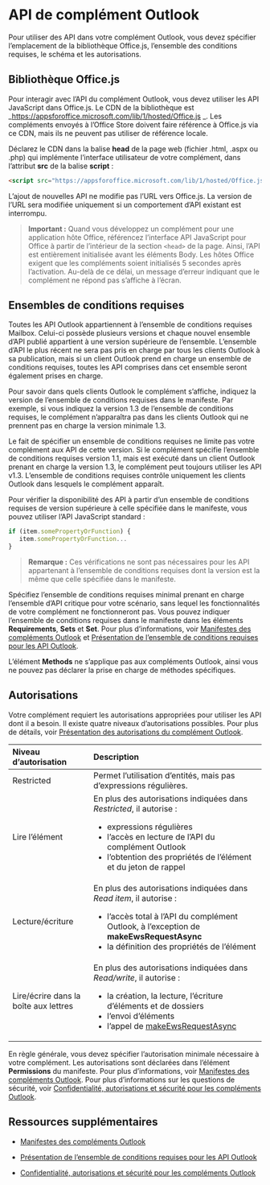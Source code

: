 
# API de complément Outlook

Pour utiliser des API dans votre complément Outlook, vous devez spécifier l’emplacement de la bibliothèque Office.js, l’ensemble des conditions requises, le schéma et les autorisations.

## Bibliothèque Office.js

Pour interagir avec l’API du complément Outlook, vous devez utiliser les API JavaScript dans Office.js. Le CDN de la bibliothèque est _https://appsforoffice.microsoft.com/lib/1/hosted/Office.js _. Les compléments envoyés à l’Office Store doivent faire référence à Office.js via ce CDN, mais ils ne peuvent pas utiliser de référence locale. 

Déclarez le CDN dans la balise **head** de la page web (fichier .html, .aspx ou .php) qui implémente l’interface utilisateur de votre complément, dans l’attribut **src** de la balise **script** :


```HTML
<script src="https://appsforoffice.microsoft.com/lib/1/hosted/Office.js" type="text/javascript"></script>
```

L’ajout de nouvelles API ne modifie pas l’URL vers Office.js. La version de l’URL sera modifiée uniquement si un comportement d’API existant est interrompu.

> **Important :** Quand vous développez un complément pour une application hôte Office, référencez l’interface API JavaScript pour Office à partir de l’intérieur de la section `<head>` de la page. Ainsi, l’API est entièrement initialisée avant les éléments Body. Les hôtes Office exigent que les compléments soient initialisés 5 secondes après l’activation. Au-delà de ce délai, un message d’erreur indiquant que le complément ne répond pas s’affiche à l’écran.  

## Ensembles de conditions requises

Toutes les API Outlook appartiennent à l’ensemble de conditions requises Mailbox. Celui-ci possède plusieurs versions et chaque nouvel ensemble d’API publié appartient à une version supérieure de l’ensemble. L’ensemble d’API le plus récent ne sera pas pris en charge par tous les clients Outlook à sa publication, mais si un client Outlook prend en charge un ensemble de conditions requises, toutes les API comprises dans cet ensemble seront également prises en charge. 

Pour savoir dans quels clients Outlook le complément s’affiche, indiquez la version de l’ensemble de conditions requises dans le manifeste. Par exemple, si vous indiquez la version 1.3 de l’ensemble de conditions requises, le complément n’apparaîtra pas dans les clients Outlook qui ne prennent pas en charge la version minimale 1.3. 

Le fait de spécifier un ensemble de conditions requises ne limite pas votre complément aux API de cette version. Si le complément spécifie l’ensemble de conditions requises version 1.1, mais est exécuté dans un client Outlook prenant en charge la version 1.3, le complément peut toujours utiliser les API v1.3. L’ensemble de conditions requises contrôle uniquement les clients Outlook dans lesquels le complément apparaît.

Pour vérifier la disponibilité des API à partir d’un ensemble de conditions requises de version supérieure à celle spécifiée dans le manifeste, vous pouvez utiliser l’API JavaScript standard :


```js
if (item.somePropertyOrFunction) {
   item.somePropertyOrFunction...  
}
```

> **Remarque :** Ces vérifications ne sont pas nécessaires pour les API appartenant à l’ensemble de conditions requises dont la version est la même que celle spécifiée dans le manifeste.

Spécifiez l’ensemble de conditions requises minimal prenant en charge l’ensemble d’API critique pour votre scénario, sans lequel les fonctionnalités de votre complément ne fonctionneront pas. Vous pouvez indiquer l’ensemble de conditions requises dans le manifeste dans les éléments **Requirements**, **Sets** et **Set**. Pour plus d’informations, voir [Manifestes des compléments Outlook](../outlook/manifests/manifests.md) et [Présentation de l’ensemble de conditions requises pour les API Outlook](..\..\reference\outlook\tutorial-api-requirement-sets.md).

L’élément **Methods** ne s’applique pas aux compléments Outlook, ainsi vous ne pouvez pas déclarer la prise en charge de méthodes spécifiques.


## Autorisations

Votre complément requiert les autorisations appropriées pour utiliser les API dont il a besoin. Il existe quatre niveaux d’autorisations possibles. Pour plus de détails, voir [Présentation des autorisations du complément Outlook](../outlook/understanding-outlook-add-in-permissions.md).


|**Niveau d’autorisation**|**Description**|
|:-----|:-----|
|Restricted|Permet l’utilisation d’entités, mais pas d’expressions régulières.|
|Lire l’élément|En plus des autorisations indiquées dans _Restricted_, il autorise :<ul><li>expressions régulières</li><li>l’accès en lecture de l’API du complément Outlook</li><li>l’obtention des propriétés de l’élément et du jeton de rappel</li></ul>|
|Lecture/écriture|En plus des autorisations indiquées dans _Read item_, il autorise :<ul><li>l’accès total à l’API du complément Outlook, à l’exception de <b>makeEwsRequestAsync</b></li><li>la définition des propriétés de l’élément</li></ul>|
|Lire/écrire dans la boîte aux lettres|En plus des autorisations indiquées dans _Read/write_, il autorise :<ul><li>la création, la lecture, l’écriture d’éléments et de dossiers</li><li>l’envoi d’éléments</li><li>l’appel de [makeEwsRequestAsync](../../reference/outlook/Office.context.mailbox.md#makeewsrequestasyncdata-callback-usercontext)</li></ul>|
En règle générale, vous devez spécifier l’autorisation minimale nécessaire à votre complément. Les autorisations sont déclarées dans l’élément **Permissions** du manifeste. Pour plus d’informations, voir [Manifestes des compléments Outlook](../outlook/manifests/manifests.md). Pour plus d’informations sur les questions de sécurité, voir [Confidentialité, autorisations et sécurité pour les compléments Outlook](../outlook/../../docs/develop/privacy-and-security.md).


## Ressources supplémentaires

- [Manifestes des compléments Outlook](../outlook/manifests/manifests.md)

- [Présentation de l’ensemble de conditions requises pour les API Outlook](../../reference/outlook/tutorial-api-requirement-sets.md)
    
- [Confidentialité, autorisations et sécurité pour les compléments Outlook](../outlook/../../docs/develop/privacy-and-security.md)
    
